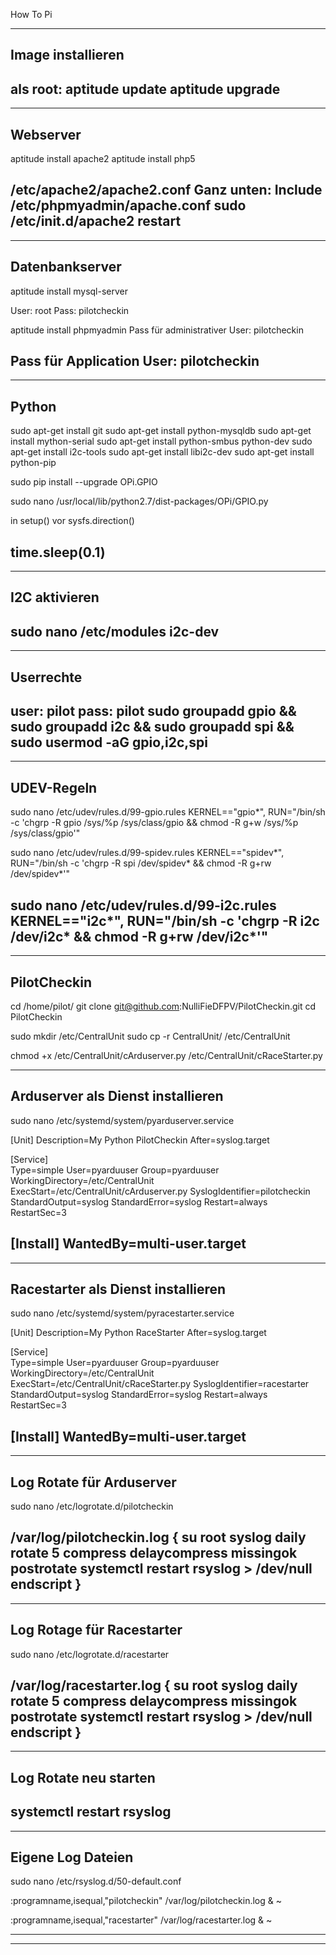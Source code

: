 How To Pi


---------------------------------------------------------------------------------
Image installieren
---------------------------------------------------------------------------------
als root:
aptitude update
aptitude upgrade
---------------------------------------------------------------------------------

---------------------------------------------------------------------------------
Webserver
---------------------------------------------------------------------------------
aptitude install apache2
aptitude install php5

/etc/apache2/apache2.conf
Ganz unten: Include /etc/phpmyadmin/apache.conf
sudo /etc/init.d/apache2 restart
---------------------------------------------------------------------------------


---------------------------------------------------------------------------------
Datenbankserver
---------------------------------------------------------------------------------
aptitude install mysql-server

User: root
Pass: pilotcheckin

aptitude install phpmyadmin
Pass für administrativer User:
pilotcheckin

Pass für Application User:
pilotcheckin
---------------------------------------------------------------------------------

---------------------------------------------------------------------------------
Python
---------------------------------------------------------------------------------
sudo apt-get install git
sudo apt-get install python-mysqldb
sudo apt-get install mython-serial
sudo apt-get install python-smbus python-dev
sudo apt-get install i2c-tools
sudo apt-get install libi2c-dev 
sudo apt-get install python-pip

sudo pip install --upgrade OPi.GPIO


sudo nano /usr/local/lib/python2.7/dist-packages/OPi/GPIO.py

in setup() vor sysfs.direction()

time.sleep(0.1)
---------------------------------------------------------------------------------

---------------------------------------------------------------------------------
I2C aktivieren
---------------------------------------------------------------------------------
sudo nano /etc/modules
i2c-dev
---------------------------------------------------------------------------------

---------------------------------------------------------------------------------
Userrechte
---------------------------------------------------------------------------------
user: pilot
pass: pilot
sudo groupadd gpio &&
sudo groupadd i2c &&
sudo groupadd spi &&
sudo usermod -aG gpio,i2c,spi <USER>
---------------------------------------------------------------------------------

---------------------------------------------------------------------------------
UDEV-Regeln
---------------------------------------------------------------------------------
sudo nano /etc/udev/rules.d/99-gpio.rules
KERNEL=="gpio*", RUN="/bin/sh -c 'chgrp -R gpio /sys/%p /sys/class/gpio && chmod -R g+w /sys/%p /sys/class/gpio'"

sudo nano /etc/udev/rules.d/99-spidev.rules
KERNEL=="spidev*", RUN="/bin/sh -c 'chgrp -R spi /dev/spidev* && chmod -R g+rw /dev/spidev*'"

sudo nano /etc/udev/rules.d/99-i2c.rules
KERNEL=="i2c*", RUN="/bin/sh -c 'chgrp -R i2c /dev/i2c* && chmod -R g+rw /dev/i2c*'"
---------------------------------------------------------------------------------

---------------------------------------------------------------------------------
PilotCheckin
---------------------------------------------------------------------------------
cd /home/pilot/
git clone git@github.com:NulliFieDFPV/PilotCheckin.git
cd PilotCheckin

sudo mkdir /etc/CentralUnit
sudo cp -r CentralUnit/ /etc/CentralUnit 

chmod +x /etc/CentralUnit/cArduserver.py /etc/CentralUnit/cRaceStarter.py


---------------------------------------------------------------------------------
Arduserver als Dienst installieren
---------------------------------------------------------------------------------

sudo nano /etc/systemd/system/pyarduserver.service

[Unit]
Description=My Python PilotCheckin
After=syslog.target

[Service]  
Type=simple
User=pyarduuser
Group=pyarduuser
WorkingDirectory=/etc/CentralUnit
ExecStart=/etc/CentralUnit/cArduserver.py
SyslogIdentifier=pilotcheckin
StandardOutput=syslog
StandardError=syslog 
Restart=always
RestartSec=3  

[Install]
WantedBy=multi-user.target
---------------------------------------------------------------------------------

---------------------------------------------------------------------------------
Racestarter als Dienst installieren
---------------------------------------------------------------------------------

sudo nano /etc/systemd/system/pyracestarter.service

[Unit]
Description=My Python RaceStarter
After=syslog.target

[Service]  
Type=simple
User=pyarduuser
Group=pyarduuser
WorkingDirectory=/etc/CentralUnit
ExecStart=/etc/CentralUnit/cRaceStarter.py
SyslogIdentifier=racestarter
StandardOutput=syslog
StandardError=syslog 
Restart=always
RestartSec=3  

[Install]
WantedBy=multi-user.target
---------------------------------------------------------------------------------

---------------------------------------------------------------------------------
Log Rotate für Arduserver
---------------------------------------------------------------------------------
sudo nano /etc/logrotate.d/pilotcheckin

/var/log/pilotcheckin.log {
    su root syslog
    daily
    rotate 5
    compress
    delaycompress
    missingok
    postrotate
        systemctl restart rsyslog > /dev/null
    endscript
}
---------------------------------------------------------------------------------

---------------------------------------------------------------------------------
Log Rotage für Racestarter
---------------------------------------------------------------------------------
sudo nano /etc/logrotate.d/racestarter


/var/log/racestarter.log {
    su root syslog
    daily
    rotate 5
    compress
    delaycompress
    missingok
    postrotate
        systemctl restart rsyslog > /dev/null
    endscript
}
---------------------------------------------------------------------------------

---------------------------------------------------------------------------------
Log Rotate neu starten
---------------------------------------------------------------------------------
systemctl restart rsyslog
---------------------------------------------------------------------------------

---------------------------------------------------------------------------------
Eigene Log Dateien
---------------------------------------------------------------------------------
sudo nano /etc/rsyslog.d/50-default.conf

:programname,isequal,"pilotcheckin"         /var/log/pilotcheckin.log
& ~

:programname,isequal,"racestarter"         /var/log/racestarter.log
& ~

---------------------------------------------------------------------------------


---------------------------------------------------------------------------------

